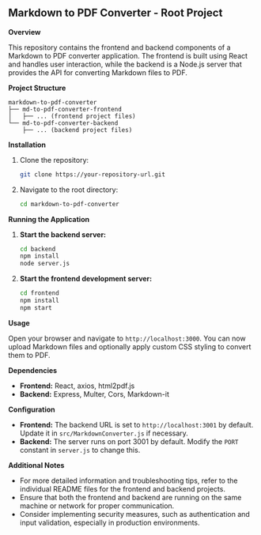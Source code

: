 ## Markdown to PDF Converter - Root Project

**Overview**

This repository contains the frontend and backend components of a Markdown to PDF converter application. The frontend is built using React and handles user interaction, while the backend is a Node.js server that provides the API for converting Markdown files to PDF.

**Project Structure**

```
markdown-to-pdf-converter
├── md-to-pdf-converter-frontend
│   ├── ... (frontend project files)
└── md-to-pdf-converter-backend
    ├── ... (backend project files)
```

**Installation**

1. Clone the repository:
   ```bash
   git clone https://your-repository-url.git
   ```

2. Navigate to the root directory:
   ```bash
   cd markdown-to-pdf-converter
   ```

**Running the Application**

1. **Start the backend server:**
   ```bash
   cd backend
   npm install
   node server.js
   ```

2. **Start the frontend development server:**
   ```bash
   cd frontend
   npm install
   npm start
   ```

**Usage**

Open your browser and navigate to `http://localhost:3000`. You can now upload Markdown files and optionally apply custom CSS styling to convert them to PDF.

**Dependencies**

- **Frontend:** React, axios, html2pdf.js
- **Backend:** Express, Multer, Cors, Markdown-it

**Configuration**

- **Frontend:** The backend URL is set to `http://localhost:3001` by default. Update it in `src/MarkdownConverter.js` if necessary.
- **Backend:** The server runs on port 3001 by default. Modify the `PORT` constant in `server.js` to change this.

**Additional Notes**

- For more detailed information and troubleshooting tips, refer to the individual README files for the frontend and backend projects.
- Ensure that both the frontend and backend are running on the same machine or network for proper communication.
- Consider implementing security measures, such as authentication and input validation, especially in production environments.
